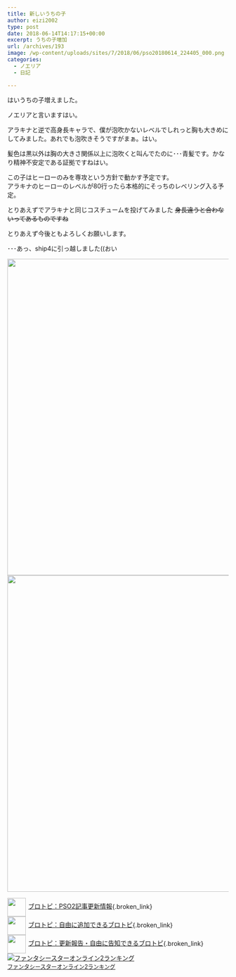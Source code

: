 ```yaml
---
title: 新しいうちの子
author: eizi2002
type: post
date: 2018-06-14T14:17:15+00:00
excerpt: うちの子増加
url: /archives/193
image: /wp-content/uploads/sites/7/2018/06/pso20180614_224405_000.png
categories:
  - ノエリア
  - 日記

---
```

はいうちの子増えました。

ノエリアと言いますはい。

アラキナと逆で高身長キャラで、僕が泡吹かないレベルでしれっと胸も大きめにしてみました。あれでも泡吹きそうですがまぁ。はい。

髪色は黒以外は胸の大きさ関係以上に泡吹くと叫んでたのに･･･青髪です。かなり精神不安定である証拠ですねはい。

この子はヒーローのみを専攻という方針で動かす予定です。  
アラキナのヒーローのレベルが80行ったら本格的にそっちのレベリング入る予定。

とりあえずでアラキナと同じコスチュームを投げてみました <del>身長違うと合わないってあるものですね</del>

とりあえず今後ともよろしくお願いします。

･･･あっ、ship4に引っ越しました((おい

<img loading="lazy" class="alignnone wp-image-195 size-full" src="http://inubousaki-ikkai.kir.jp/eizi2002/pso/wp-content/uploads/sites/7/2018/06/pso20180614_224405_000.png" alt="" width="1280" height="720" srcset="http://inubousaki-ikkai.kir.jp/eizi2002/pso/wp-content/uploads/sites/7/2018/06/pso20180614_224405_000.png 1280w, http://inubousaki-ikkai.kir.jp/eizi2002/pso/wp-content/uploads/sites/7/2018/06/pso20180614_224405_000-300x169.png 300w, http://inubousaki-ikkai.kir.jp/eizi2002/pso/wp-content/uploads/sites/7/2018/06/pso20180614_224405_000-768x432.png 768w, http://inubousaki-ikkai.kir.jp/eizi2002/pso/wp-content/uploads/sites/7/2018/06/pso20180614_224405_000-1024x576.png 1024w" sizes="(max-width: 1280px) 100vw, 1280px" /><img loading="lazy" class="alignnone wp-image-196 size-full" src="http://inubousaki-ikkai.kir.jp/eizi2002/pso/wp-content/uploads/sites/7/2018/06/pso20180614_224427_001.png" alt="" width="1280" height="720" srcset="http://inubousaki-ikkai.kir.jp/eizi2002/pso/wp-content/uploads/sites/7/2018/06/pso20180614_224427_001.png 1280w, http://inubousaki-ikkai.kir.jp/eizi2002/pso/wp-content/uploads/sites/7/2018/06/pso20180614_224427_001-300x169.png 300w, http://inubousaki-ikkai.kir.jp/eizi2002/pso/wp-content/uploads/sites/7/2018/06/pso20180614_224427_001-768x432.png 768w, http://inubousaki-ikkai.kir.jp/eizi2002/pso/wp-content/uploads/sites/7/2018/06/pso20180614_224427_001-1024x576.png 1024w" sizes="(max-width: 1280px) 100vw, 1280px" /> 

[<img style="width: 3em !important; height: 3em !important; vertical-align: middle; margin-right: .4em;" src="https://blogcircle.jp/thumb/commu/163/1" />ブロトピ：PSO2記事更新情報][1]{.broken_link}  
[<img style="width: 3em !important; height: 3em !important; vertical-align: middle; margin-right: .4em;" src="https://blogcircle.jp/thumb/commu/583/3" />ブロトピ：自由に追加できるブロトピ][2]{.broken_link}  
[<img style="width: 3em !important; height: 3em !important; vertical-align: middle; margin-right: .4em;" src="https://blogcircle.jp/thumb/commu/677/2" />ブロトピ：更新報告・自由に告知できるブロトピ][3]{.broken_link}  
<a href="//blog.with2.net/link/?1901224:2510" target="_blank" rel="noopener"><img title="ファンタシースターオンライン2ランキング" src="https://blog.with2.net/img/banner/c/banner_1/br_c_2510_1.gif" /></a>  
<a style="font-size: 0.9em;" href="//blog.with2.net/link/?1901224:2510" target="_blank" rel="noopener">ファンタシースターオンライン2ランキング</a>

 [1]: https://blogcircle.jp/commu/163/topic/2
 [2]: https://blogcircle.jp/commu/583/topic/6
 [3]: https://blogcircle.jp/commu/677/topic/3